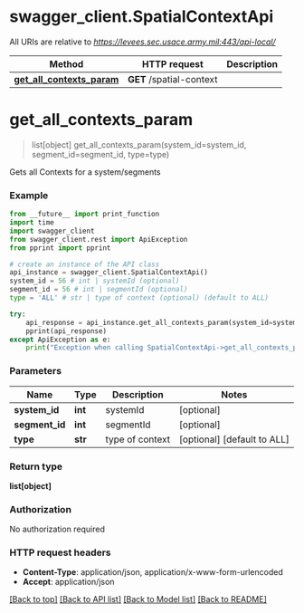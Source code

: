 # swagger_client.SpatialContextApi

All URIs are relative to *https://levees.sec.usace.army.mil:443/api-local/*

Method | HTTP request | Description
------------- | ------------- | -------------
[**get_all_contexts_param**](SpatialContextApi.md#get_all_contexts_param) | **GET** /spatial-context | 


# **get_all_contexts_param**
> list[object] get_all_contexts_param(system_id=system_id, segment_id=segment_id, type=type)



Gets all Contexts for a system/segments

### Example
```python
from __future__ import print_function
import time
import swagger_client
from swagger_client.rest import ApiException
from pprint import pprint

# create an instance of the API class
api_instance = swagger_client.SpatialContextApi()
system_id = 56 # int | systemId (optional)
segment_id = 56 # int | segmentId (optional)
type = 'ALL' # str | type of context (optional) (default to ALL)

try:
    api_response = api_instance.get_all_contexts_param(system_id=system_id, segment_id=segment_id, type=type)
    pprint(api_response)
except ApiException as e:
    print("Exception when calling SpatialContextApi->get_all_contexts_param: %s\n" % e)
```

### Parameters

Name | Type | Description  | Notes
------------- | ------------- | ------------- | -------------
 **system_id** | **int**| systemId | [optional] 
 **segment_id** | **int**| segmentId | [optional] 
 **type** | **str**| type of context | [optional] [default to ALL]

### Return type

**list[object]**

### Authorization

No authorization required

### HTTP request headers

 - **Content-Type**: application/json, application/x-www-form-urlencoded
 - **Accept**: application/json

[[Back to top]](#) [[Back to API list]](../README.md#documentation-for-api-endpoints) [[Back to Model list]](../README.md#documentation-for-models) [[Back to README]](../README.md)


